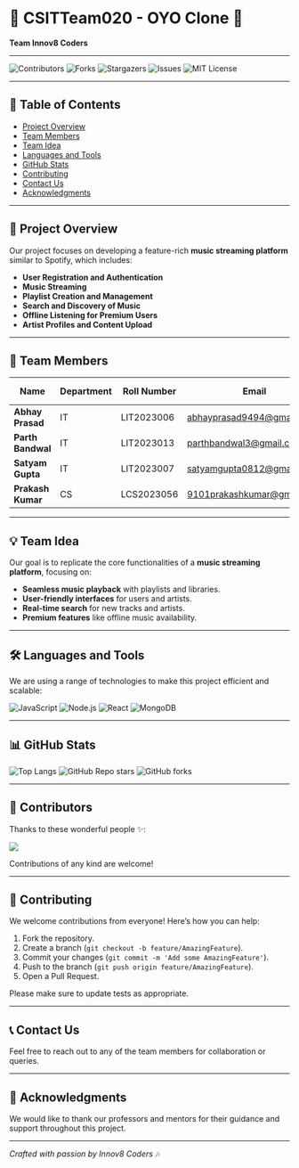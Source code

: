 # 🏨 CSITTeam020 - OYO Clone 🏨

**Team Innov8 Coders**

---

![Contributors](https://img.shields.io/github/contributors/IIITLucknowSWEngg/CSITTeam020)
![Forks](https://img.shields.io/github/forks/IIITLucknowSWEngg/CSITTeam020?style=social)
![Stargazers](https://img.shields.io/github/stars/IIITLucknowSWEngg/CSITTeam020?style=social)
![Issues](https://img.shields.io/github/issues/IIITLucknowSWEngg/CSITTeam020)
![MIT License](https://img.shields.io/github/license/IIITLucknowSWEngg/CSITTeam020)

---

## 🧭 Table of Contents

- [Project Overview](#project-overview)
- [Team Members](#team-members)
- [Team Idea](#team-idea)
- [Languages and Tools](#languages-and-tools)
- [GitHub Stats](#github-stats)
- [Contributing](#contributing)
- [Contact Us](#contact-us)
- [Acknowledgments](#acknowledgments)

---

## 📌 Project Overview

Our project focuses on developing a feature-rich **music streaming platform** similar to Spotify, which includes:

- **User Registration and Authentication**
- **Music Streaming**
- **Playlist Creation and Management**
- **Search and Discovery of Music**
- **Offline Listening for Premium Users**
- **Artist Profiles and Content Upload**

---

## 👥 Team Members

| **Name**            | **Department** | **Roll Number** | **Email**                          | **GitHub Username**                |
|---------------------|----------------|-----------------|------------------------------------|------------------------------------|
| **Abhay Prasad**     | IT             | LIT2023006      | abhayprasad9494@gmail.com          | [abhay9494](https://github.com/abhay9494) |
| **Parth Bandwal**    | IT             | LIT2023013      | parthbandwal3@gmail.com            | [parrth20](https://github.com/parrth20)   |
| **Satyam Gupta**     | IT             | LIT2023007      | satyamgupta0812@gmail.com          | [satyamgupta08](https://github.com/satyamgupta08) |
| **Prakash Kumar**    | CS             | LCS2023056      | 9101prakashkumar@gmail.com         | [Prakashkumar88](https://github.com/Prakashkumar88) |

---

## 💡 Team Idea

Our goal is to replicate the core functionalities of a **music streaming platform**, focusing on:

- **Seamless music playback** with playlists and libraries.
- **User-friendly interfaces** for users and artists.
- **Real-time search** for new tracks and artists.
- **Premium features** like offline music availability.

---

## 🛠️ Languages and Tools

We are using a range of technologies to make this project efficient and scalable:

![JavaScript](https://img.shields.io/badge/JavaScript-%23323330.svg?style=for-the-badge&logo=javascript&logoColor=%23F7DF1E)
![Node.js](https://img.shields.io/badge/Node.js-43853D?style=for-the-badge&logo=node.js&logoColor=white)
![React](https://img.shields.io/badge/React-%2320232a.svg?style=for-the-badge&logo=react&logoColor=%2361DAFB)
![MongoDB](https://img.shields.io/badge/MongoDB-%2347A248.svg?style=for-the-badge&logo=mongodb&logoColor=white)

---

## 📊 GitHub Stats

![Top Langs](https://github-readme-stats.vercel.app/api/top-langs/?username=IIITLucknowSWEngg&layout=compact)
![GitHub Repo stars](https://img.shields.io/github/stars/IIITLucknowSWEngg/CSITTeam020?style=social)
![GitHub forks](https://img.shields.io/github/forks/IIITLucknowSWEngg/CSITTeam020?style=social)

---

## 👥 Contributors

Thanks to these wonderful people ✨:

<a href="https://github.com/IIITLucknowSWEngg/CSITTeam020/graphs/contributors">
  <img src="https://contrib.rocks/image?repo=IIITLucknowSWEngg/CSITTeam020" />
</a>

Contributions of any kind are welcome!

---

## 🤝 Contributing

We welcome contributions from everyone! Here’s how you can help:

1. Fork the repository.
2. Create a branch (`git checkout -b feature/AmazingFeature`).
3. Commit your changes (`git commit -m 'Add some AmazingFeature'`).
4. Push to the branch (`git push origin feature/AmazingFeature`).
5. Open a Pull Request.

Please make sure to update tests as appropriate.

---

## 📞 Contact Us

Feel free to reach out to any of the team members for collaboration or queries.

---

## 🎉 Acknowledgments

We would like to thank our professors and mentors for their guidance and support throughout this project.

---

*Crafted with passion by Innov8 Coders* 🎶
